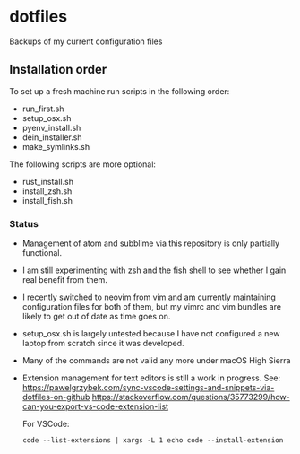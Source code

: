 # dotfiles
Backups of my current configuration files

## Installation order
To set up a fresh machine run scripts in the following order:
- run_first.sh
- setup_osx.sh
- pyenv_install.sh
- dein_installer.sh
- make_symlinks.sh

The following scripts are more optional:
- rust_install.sh
- install_zsh.sh
- install_fish.sh

### Status
- Management of atom and subblime via this repository is only partially
  functional.
- I am still experimenting with zsh and the fish shell to see whether
  I gain real benefit from them.
- I recently switched to neovim from vim and am currently maintaining
  configuration files for both of them, but my vimrc and vim bundles
  are likely to get out of date as time goes on.
- setup_osx.sh is largely untested because I have not configured a new
  laptop from scratch since it was developed.
- Many of the commands are not valid any more under macOS High Sierra

- Extension management for text editors is still a work in progress. See:
  https://pawelgrzybek.com/sync-vscode-settings-and-snippets-via-dotfiles-on-github
  https://stackoverflow.com/questions/35773299/how-can-you-export-vs-code-extension-list

  For VSCode:

  	`code --list-extensions | xargs -L 1 echo code --install-extension`


